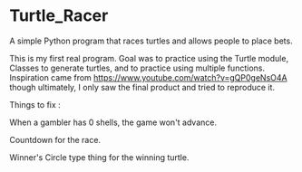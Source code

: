 # Turtle_Racer
A simple Python program that races turtles and allows people to place bets. 

This is my first real program.  Goal was to practice using the Turtle module, Classes to generate turtles, and to practice using multiple functions.  Inspiration came from https://www.youtube.com/watch?v=gQP0geNsO4A though ultimately, I only saw the final product and tried to reproduce it.  

Things to fix : 

When a gambler has 0 shells, the game won't advance. 

Countdown for the race. 

Winner's Circle type thing for the winning turtle.


